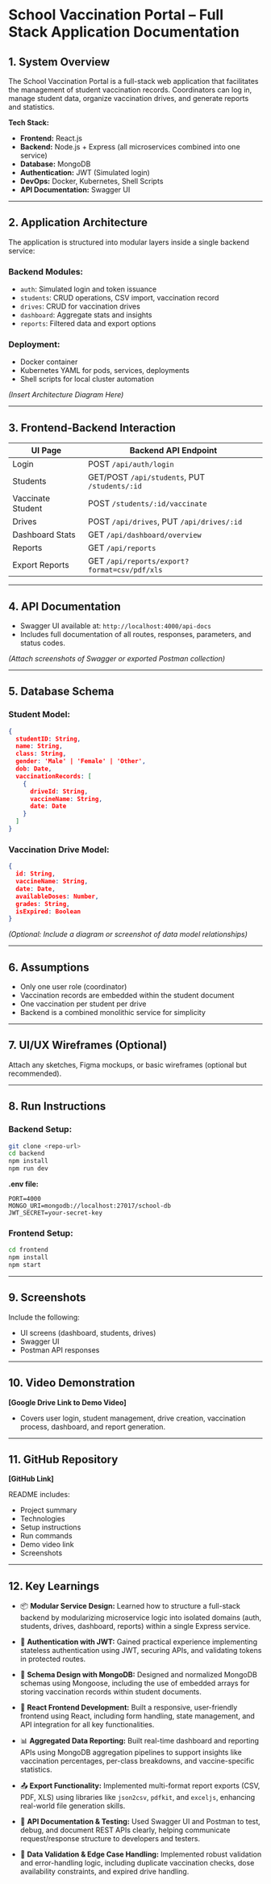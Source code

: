 # School Vaccination Portal – Full Stack Application Documentation

## 1. System Overview

The School Vaccination Portal is a full-stack web application that facilitates the management of student vaccination records. Coordinators can log in, manage student data, organize vaccination drives, and generate reports and statistics.

**Tech Stack:**

* **Frontend:** React.js
* **Backend:** Node.js + Express (all microservices combined into one service)
* **Database:** MongoDB
* **Authentication:** JWT (Simulated login)
* **DevOps:** Docker, Kubernetes, Shell Scripts
* **API Documentation:** Swagger UI

---

## 2. Application Architecture

The application is structured into modular layers inside a single backend service:

### Backend Modules:

* `auth`: Simulated login and token issuance
* `students`: CRUD operations, CSV import, vaccination record
* `drives`: CRUD for vaccination drives
* `dashboard`: Aggregate stats and insights
* `reports`: Filtered data and export options

### Deployment:

* Docker container
* Kubernetes YAML for pods, services, deployments
* Shell scripts for local cluster automation

*(Insert Architecture Diagram Here)*

---

## 3. Frontend-Backend Interaction

| UI Page           | Backend API Endpoint                          |
| ----------------- | --------------------------------------------- |
| Login             | POST `/api/auth/login`                        |
| Students          | GET/POST `/api/students`, PUT `/students/:id` |
| Vaccinate Student | POST `/students/:id/vaccinate`                |
| Drives            | POST `/api/drives`, PUT `/api/drives/:id`     |
| Dashboard Stats   | GET `/api/dashboard/overview`                 |
| Reports           | GET `/api/reports`                            |
| Export Reports    | GET `/api/reports/export?format=csv/pdf/xls`  |

---

## 4. API Documentation

* Swagger UI available at: `http://localhost:4000/api-docs`
* Includes full documentation of all routes, responses, parameters, and status codes.

*(Attach screenshots of Swagger or exported Postman collection)*

---

## 5. Database Schema

### Student Model:

```json
{
  studentID: String,
  name: String,
  class: String,
  gender: 'Male' | 'Female' | 'Other',
  dob: Date,
  vaccinationRecords: [
    {
      driveId: String,
      vaccineName: String,
      date: Date
    }
  ]
}
```

### Vaccination Drive Model:

```json
{
  id: String,
  vaccineName: String,
  date: Date,
  availableDoses: Number,
  grades: String,
  isExpired: Boolean
}
```

*(Optional: Include a diagram or screenshot of data model relationships)*

---

## 6. Assumptions

* Only one user role (coordinator)
* Vaccination records are embedded within the student document
* One vaccination per student per drive
* Backend is a combined monolithic service for simplicity

---

## 7. UI/UX Wireframes (Optional)

Attach any sketches, Figma mockups, or basic wireframes (optional but recommended).

---

## 8. Run Instructions

### Backend Setup:

```bash
git clone <repo-url>
cd backend
npm install
npm run dev
```

**.env file:**

```
PORT=4000
MONGO_URI=mongodb://localhost:27017/school-db
JWT_SECRET=your-secret-key
```

### Frontend Setup:

```bash
cd frontend
npm install
npm start
```

---

## 9. Screenshots

Include the following:

* UI screens (dashboard, students, drives)
* Swagger UI
* Postman API responses

---

## 10. Video Demonstration

**\[Google Drive Link to Demo Video]**

* Covers user login, student management, drive creation, vaccination process, dashboard, and report generation.

---

## 11. GitHub Repository

**\[GitHub Link]**

README includes:

* Project summary
* Technologies
* Setup instructions
* Run commands
* Demo video link
* Screenshots

---

## 12. Key Learnings

* 📦 **Modular Service Design:** Learned how to structure a full-stack backend by modularizing microservice logic into isolated domains (auth, students, drives, dashboard, reports) within a single Express service.

* 🔐 **Authentication with JWT:** Gained practical experience implementing stateless authentication using JWT, securing APIs, and validating tokens in protected routes.

* 🧠 **Schema Design with MongoDB:** Designed and normalized MongoDB schemas using Mongoose, including the use of embedded arrays for storing vaccination records within student documents.

* 🧊 **React Frontend Development:** Built a responsive, user-friendly frontend using React, including form handling, state management, and API integration for all key functionalities.

* 📊 **Aggregated Data Reporting:** Built real-time dashboard and reporting APIs using MongoDB aggregation pipelines to support insights like vaccination percentages, per-class breakdowns, and vaccine-specific statistics.

* 📤 **Export Functionality:** Implemented multi-format report exports (CSV, PDF, XLS) using libraries like `json2csv`, `pdfkit`, and `exceljs`, enhancing real-world file generation skills.

* 🧪 **API Documentation & Testing:** Used Swagger UI and Postman to test, debug, and document REST APIs clearly, helping communicate request/response structure to developers and testers.

* 🧩 **Data Validation & Edge Case Handling:** Implemented robust validation and error-handling logic, including duplicate vaccination checks, dose availability constraints, and expired drive handling.
